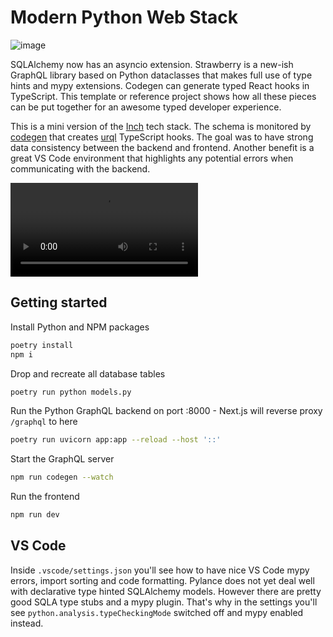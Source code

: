 # Modern Python Web Stack

![image](https://user-images.githubusercontent.com/701/141482559-1992d50a-07f1-42e6-b0f6-bc0bb65ccc9e.png)

SQLAlchemy now has an asyncio extension. Strawberry is a new-ish GraphQL library based on Python
dataclasses that makes full use of type hints and mypy extensions. Codegen can generate typed React
hooks in TypeScript. This template or reference project shows how all these pieces can be put
together for an awesome typed developer experience.

This is a mini version of the [Inch](https://tryinch.com) tech stack. The schema is monitored by
[codegen](https://www.graphql-code-generator.com) that creates
[urql](https://github.com/FormidableLabs/urql) TypeScript hooks. The goal was to have strong data
consistency between the backend and frontend. Another benefit is a great VS Code environment that
highlights any potential errors when communicating with the backend.

![](https://user-images.githubusercontent.com/701/140308942-264f40fa-f6ac-43cf-88f0-b6c4bfdfe105.mp4)

## Getting started

Install Python and NPM packages

```bash
poetry install
npm i
```

Drop and recreate all database tables

```bash
poetry run python models.py
```

Run the Python GraphQL backend on port :8000 - Next.js will reverse proxy `/graphql` to here

```bash
poetry run uvicorn app:app --reload --host '::'
```

Start the GraphQL server

```bash
npm run codegen --watch
```

Run the frontend

```bash
npm run dev
```

## VS Code

Inside `.vscode/settings.json` you'll see how to have nice VS Code mypy errors, import sorting and
code formatting. Pylance does not yet deal well with declarative type hinted SQLAlchemy models.
However there are pretty good SQLA type stubs and a mypy plugin. That's why in the settings you'll
see `python.analysis.typeCheckingMode` switched off and mypy enabled instead.

